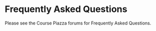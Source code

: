 Frequently Asked Questions
=======================

Please see the Course Piazza forums for Frequently Asked Questions.
